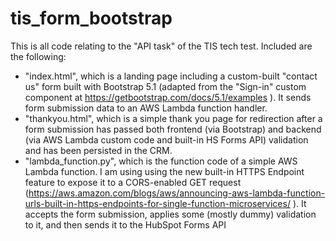 # tis_form_bootstrap

This is all code relating to the "API task" of the TIS tech test. Included are the following:

* "index.html", which is a landing page including a custom-built "contact us" form built with Bootstrap 5.1 (adapted from the "Sign-in" custom component at https://getbootstrap.com/docs/5.1/examples ). It sends form submission data to an AWS Lambda function handler.
* "thankyou.html", which is a simple thank you page for redirection after a form submission has passed both frontend (via Bootstrap) and backend (via AWS Lambda custom code and built-in HS Forms API) validation and has been persisted in the CRM.
* "lambda_function.py", which is the function code of a simple AWS Lambda function. I am using using the new built-in HTTPS Endpoint feature to expose it to a CORS-enabled GET request (https://aws.amazon.com/blogs/aws/announcing-aws-lambda-function-urls-built-in-https-endpoints-for-single-function-microservices/ ). It accepts the form submission, applies some (mostly dummy) validation to it, and then sends it to the HubSpot Forms API

